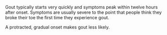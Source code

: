 Gout typically starts very quickly and symptoms peak within twelve hours after onset. Symptoms are usually severe to the point that people think they broke their toe the first time they experience gout.

A protracted, gradual onset makes gout less likely.
